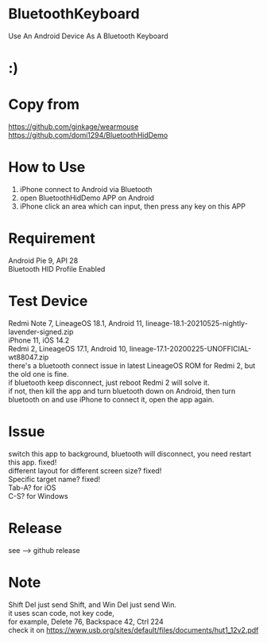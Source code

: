 # BluetoothKeyboard
Use An Android Device As A Bluetooth Keyboard 


# :)

# Copy from
https://github.com/ginkage/wearmouse<br/>
https://github.com/domi1294/BluetoothHidDemo

# How to Use
1. iPhone connect to Android via Bluetooth<br/>
2. open BluetoothHidDemo APP on Android<br/>
3. iPhone click an area which can input, then press any key on this APP

# Requirement
Android Pie 9, API 28<br/>
Bluetooth HID Profile Enabled

# Test Device 
Redmi Note 7, LineageOS 18.1, Android 11, lineage-18.1-20210525-nightly-lavender-signed.zip<br/>
iPhone 11, iOS 14.2<br/>
Redmi 2, LineageOS 17.1, Android 10, lineage-17.1-20200225-UNOFFICIAL-wt88047.zip<br/>
there's a bluetooth connect issue in latest LineageOS ROM for Redmi 2, but the old one is fine.<br/>
if bluetooth keep disconnect, just reboot Redmi 2 will solve it.<br/>
if not, then kill the app and turn bluetooth down on Android, then turn bluetooth on and use iPhone to connect it, open the app again.

# Issue
switch this app to background, bluetooth will disconnect, you need restart this app. fixed!<br/>
different layout for different screen size? fixed!<br/>
Specific target name? fixed!<br/>
Tab-A? for iOS<br/>
C-S? for Windows<br/>

# Release
see --> github release

# Note
Shift Del just send Shift, and Win Del just send Win.<br/>
it uses scan code, not key code,<br/>
for example, Delete 76, Backspace 42, Ctrl 224<br/>
check it on https://www.usb.org/sites/default/files/documents/hut1_12v2.pdf
